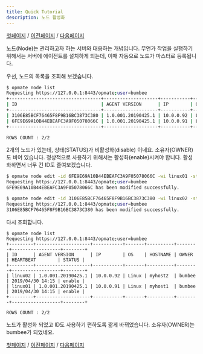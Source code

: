 ```yaml
---
title: Quick Tutorial
description: 노드 활성화
---
```


[첫페이지](QuickTutorial.md) / [이전페이지](QuickTutorial2.md) / [다음페이지](QuickTutorial4.md)

노드(Node)는 관리하고자 하는 서버와 대응하는 개념입니다.
무언가 작업을 실행하기 위해서는 서버에 에이전트를 설치하게 되는데, 이때 자동으로 노드가 마스터로 등록됩니다.

우선, 노드의 목록을 조회해 보겠습니다.

```sh
$ opmate node list
Requesting https://127.0.0.1:8443/opmate;user=bumbee
+----------------------------------+--------------------+-----------+-------+----------+-------+------------------+---------+
| ID                               | AGENT VERSION      | IP        | OS    | HOSTNAME | OWNER | HEARTBEAT        | STATUS  |
+----------------------------------+--------------------+-----------+-------+----------+-------+------------------+---------+
| 3106E85BCF76465F8F9B16BC3873C380 | 1.0.001.20190425.1 | 10.0.0.92 | Linux | myhost2  |       | 2019/04/30 14:10 | disable |
| 6FE9E69A10B44EBEAFC3A9F05078066C | 1.0.001.20190425.1 | 10.0.0.91 | Linux | myhost1  |       | 2019/04/30 14:10 | disable |
+----------------------------------+--------------------+-----------+-------+----------+-------+------------------+---------+

ROWS COUNT : 2/2
```

2개의 노드가 있는데, 상태(STATUS)가 비활성화(disable) 이네요.
소유자(OWNER)도 비어 있습니다.
정상적으로 사용하기 위해서는 활성화(enable)시켜야 합니다.
활성화하면서 너무 긴 ID도 줄여보겠습니다.

```sh
$ opmate node edit -id 6FE9E69A10B44EBEAFC3A9F05078066C -wi linux01 -st E
Requesting https://127.0.0.1:8443/opmate;user=bumbee
6FE9E69A10B44EBEAFC3A9F05078066C has been modified successfully.

$ opmate node edit -id 3106E85BCF76465F8F9B16BC3873C380 -wi linux02 -st E                                 
Requesting https://127.0.0.1:8443/opmate;user=bumbee
3106E85BCF76465F8F9B16BC3873C380 has been modified successfully.
```

다시 조회합니다.

```
$ opmate node list
Requesting https://127.0.0.1:8443/opmate;user=bumbee
+---------+--------------------+-----------+-------+----------+--------+------------------+--------+
| ID      | AGENT VERSION      | IP        | OS    | HOSTNAME | OWNER  | HEARTBEAT        | STATUS |
+---------+--------------------+-----------+-------+----------+--------+------------------+--------+
| linux02 | 1.0.001.20190425.1 | 10.0.0.92 | Linux | myhost2  | bumbee | 2019/04/30 14:15 | enable |
| linux01 | 1.0.001.20190425.1 | 10.0.0.91 | Linux | myhost1  | bumbee | 2019/04/30 14:15 | enable |
+---------+--------------------+-----------+-------+----------+--------+------------------+--------+

ROWS COUNT : 2/2
```

노드가 활성화 되었고 ID도 사용하기 편하도록 짧게 바뀌었습니다.
소유자(OWNER)는 bumbee가 되었네요.

[첫페이지](QuickTutorial.md) / [이전페이지](QuickTutorial2.md) / [다음페이지](QuickTutorial4.md)
